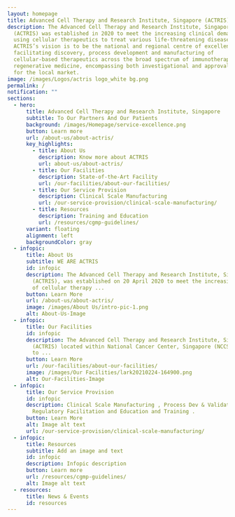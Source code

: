 ```yaml
---
layout: homepage
title: Advanced Cell Therapy and Research Institute, Singapore (ACTRIS)
description: The Advanced Cell Therapy and Research Institute, Singapore
  (ACTRIS) was established in 2020 to meet the increasing clinical demand of
  using cellular therapeutics to treat various life-threatening diseases.
  ACTRIS’s vision is to be the national and regional centre of excellence for
  facilitating discovery, process development and manufacturing of
  cellular-based therapeutics across the broad spectrum of immunotherapy and
  regenerative medicine, encompassing both investigational and approval products
  for the local market.
image: /images/Logos/actris logo_white bg.png
permalink: /
notification: ""
sections:
  - hero:
      title: Advanced Cell Therapy and Research Institute, Singapore
      subtitle: To Our Partners And Our Patients
      background: /images/Homepage/service-excellence.png
      button: Learn more
      url: /about-us/about-actris/
      key_highlights:
        - title: About Us
          description: Know more about ACTRIS
          url: about-us/about-actris/
        - title: Our Facilities
          description: State-of-the-Art Facility
          url: /our-facilities/about-our-facilities/
        - title: Our Service Provision
          description: Clinical Scale Manufacturing
          url: /our-service-provision/clinical-scale-manufacturing/
        - title: Resources
          description: Training and Education
          url: /resources/cgmp-guidelines/
      variant: floating
      alignment: left
      backgroundColor: gray
  - infopic:
      title: About Us
      subtitle: WE ARE ACTRIS
      id: infopic
      description: The Advanced Cell Therapy and Research Institute, Singapore
        (ACTRIS), was established on 20 April 2020 to meet the increasing demand
        of cellular therapy ...
      button: Learn More
      url: /about-us/about-actris/
      image: /images/About Us/intro-pic-1.png
      alt: About-Us-Image
  - infopic:
      title: Our Facilities
      id: infopic
      description: The Advanced Cell Therapy and Research Institute, Singapore
        (ACTRIS) located within National Cancer Center, Singapore (NCCS) is home
        to ...
      button: Learn More
      url: /our-facilities/about-our-facilities/
      image: /images/Our Facilities/lark20210224-164900.png
      alt: Our-Facilities-Image
  - infopic:
      title: Our Service Provision
      id: infopic
      description: Clinical Scale Manufacturing , Process Dev & Validation ,
        Regulatory Facilitation and Education and Training .
      button: Learn More
      alt: Image alt text
      url: /our-service-provision/clinical-scale-manufacturing/
  - infopic:
      title: Resources
      subtitle: Add an image and text
      id: infopic
      description: Infopic description
      button: Learn more
      url: /resources/cgmp-guidelines/
      alt: Image alt text
  - resources:
      title: News & Events
      id: resources
---
```

